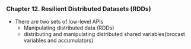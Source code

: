 ### Chapter 12. Resilient Distributed Datasets (RDDs)
- There are two sets of low-level APIs
  - Manipulating distributed data (RDDs)
  - distributing and manipulating distributed shared variables(brocast variables and accumulators)
